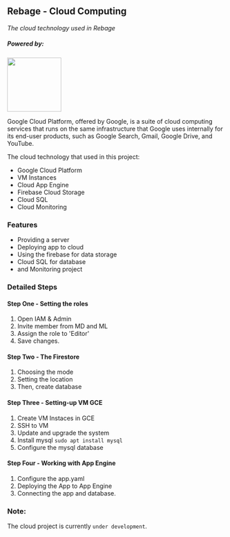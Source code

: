 ## Rebage - Cloud Computing
_The cloud technology used in Rebage_

##### Powered by:
<img src="https://www.gstatic.com/devrel-devsite/prod/v6cd15f45ec209c8961e07ea7e57ed9a0e9da4333bc915e67d1fcd2b2a9ec62d1/cloud/images/cloud-logo.svg" width="125"/>

Google Cloud Platform, offered by Google, is a suite of
cloud computing services that runs on the same infrastructure that
Google uses internally for its end-user products, such as Google Search,
Gmail, Google Drive, and YouTube.

The cloud technology that used in this project:

- Google Cloud Platform
- VM Instances
- Cloud App Engine
- Firebase Cloud Storage
- Cloud SQL
- Cloud Monitoring

### Features
- Providing a server
- Deploying app to cloud
- Using the firebase for data storage
- Cloud SQL for database
- and Monitoring project

### Detailed Steps
#### Step One - Setting the roles
1. Open IAM & Admin
2. Invite member from MD and ML
3. Assign the role to 'Editor'
4. Save changes.
#### Step Two - The Firestore
1. Choosing the mode
2. Setting the location
3. Then, create database
#### Step Three - Setting-up VM GCE
1. Create VM Instaces in GCE
2. SSH to VM
3. Update and upgrade the system
4. Install mysql ```sudo apt install mysql```
5. Configure the mysql database
#### Step Four - Working with App Engine
1. Configure the app.yaml
2. Deploying the App to App Engine
3. Connecting the app and database.

### Note:
The cloud project is currently ```under development```.
